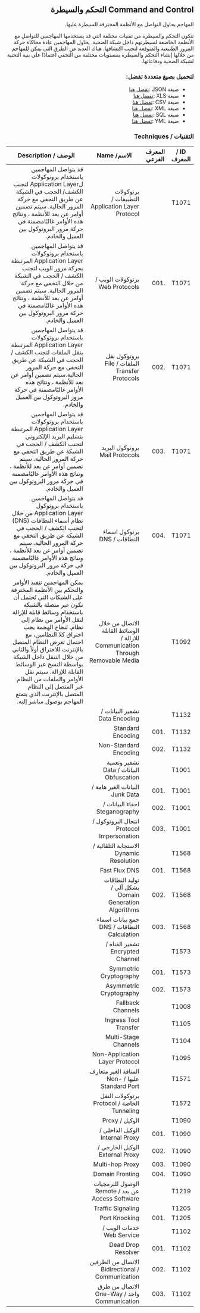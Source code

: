 <div dir="rtl" align='right'>

## Command and Control التحكم والسيطرة 
المهاجم يحاول التواصل مع الأنظمة المخترقة للسيطرة عليها.

تتكون التحكم والسيطرة من تقنيات مختلفة التي قد يستخدمها المهاجمين للتواصل مع الأنظمة الخاضعة لسيطرتهم داخل شبكة الضحية. يحاول المهاجمين عادة محاكاة حركة المرور الطبيعية والمتوقعة لتجنب اكتشافها. هناك العديد من الطرق التي يمكن للمهاجم من خلالها إنشاء التحكم والسيطرة بمستويات مختلفة من التخفي اعتمادًا على بنية التحتية لشبكة الضحية ودفاعاتها.

### لتحميل بصيغ متعددة تفضل:
- صيغة JSON :[تفضل هنا]() 
- صيغة XLS :[تفضل هنا]()
- صيغة CSV :[تفضل هنا]() 
- صيغة XML :[تفضل هنا]()
- صيغة SQL :[تفضل هنا]()
- صيغة YML :[تفضل هنا]()
 
### التقنيات / Techniques

| ID / المعرف | المعرف الفرعي | الاسم/ Name                                                                     | الوصف / Description |
|-------------|---------------|---------------------------------------------------------------------------------|---------------------|
| T1071       |               | برتوكولات التطبيقات / Application Layer Protocol                                |    قد يتواصل المهاجمين باستخدام بروتوكولات لApplication Layer لتجنب الكشف/ الحجب في الشبكة عن طريق التخفي مع حركة المرور الحالية. سيتم تضمين أوامر عن بعد للأنظمة ، ونتائج هذه الأوامر غالبًامضمنة في حركة مرور البروتوكول بين العميل والخادم.                 |
| T1071       | .001          | برتوكولات الويب / Web Protocols                                                 |         قد يتواصل المهاجمين باستخدام بروتوكولات Application Layer المرتبطة بحركة مرور الويب لتجنب الكشف / الحجب في الشبكة من خلال التخفي مع حركة المرور الحالية.  سيتم تضمين أوامر عن بعد للأنظمة ، ونتائج هذه الأوامر غالبًامضمنة في حركة مرور البروتوكول بين العميل والخادم.            |
| T1071       | .002          | بروتوكول نقل الملفات / File Transfer Protocols                                  |        قد يتواصل المهاجمين باستخدام بروتوكولات Application Layer المرتبطة بنقل الملفات لتجنب الكشف / الحجب في الشبكة عن طريق التخفي مع حركة المرور الحالية.سيتم تضمين أوامر عن بعد للأنظمة ، ونتائج هذه الأوامر غالبًامضمنة في حركة مرور البروتوكول بين العميل والخادم.             |
| T1071       | .003          | بروتوكول البريد Mail Protocols                                                  |      قد يتواصل المهاجمين باستخدام بروتوكولات Application Layer المرتبطة بتسليم البريد الإلكتروني لتجنب الكشف / الحجب في الشبكة عن طريق التخفي مع حركة المرور الحالية.  سيتم تضمين أوامر عن بعد للأنظمة ، ونتائج هذه الأوامر غالبًامضمنة في حركة مرور البروتوكول بين العميل والخادم.               |
| T1071       | .004          | برتوكول اسماء النطاقات / DNS                                                    |       قد يتواصل المهاجمين باستخدام بروتوكول Application Layer من خلال نظام أسماء النطاقات (DNS) لتجنب الكشف / الحجب في الشبكة عن طريق التخفي مع حركة المرور الحالية. سيتم تضمين أوامر عن بعد للأنظمة ، ونتائج هذه الأوامر غالبًامضمنة في حركة مرور البروتوكول بين العميل والخادم.              |
| T1092       |               | الاتصال من خلال الوسائط القابلة للازالة / Communication Through Removable Media |        يمكن المهاجمين تنفيذ الأوامر والتحكم بين الأنظمة المخترقة على الشبكات التي يُحتمل أن تكون غير متصلة بالشبكة باستخدام وسائط قابلة للإزالة لنقل الأوامر من نظام إلى نظام. لنجاح الهجمة يجب اختراق كلا النظامين، مع احتمال تعرض النظام المتصل بالإنترنت للاختراق أولاً والثاني من خلال التنقل داخل الشبكة بواسطة النسخ  عبر الوسائط القابلة للإزالة. سيتم نقل الأوامر والملفات من النظام غير المتصل إلى النظام المتصل بالإنترنت الذي يتمتع المهاجم بوصول مباشر إليه.             |
| T1132       |               | تشفير البيانات / Data Encoding                                                  |                     |
| T1132       | .001          | Standard Encoding                                                               |                     |
| T1132       | .002          | Non-Standard Encoding                                                           |                     |
| T1001       |               | تشفير وتعمية البيانات / Data Obfuscation                                        |                     |
| T1001       | .001          | البيانات الغير هامة / Junk Data                                                 |                     |
| T1001       | .002          | اخفاء البيانات / Steganography                                                  |                     |
| T1001       | .003          | انتحال البروتوكول / Protocol Impersonation                                      |                     |
| T1568       |               | الاستجابة التلقائية / Dynamic Resolution                                        |                     |
| T1568       | .001          | Fast Flux DNS                                                                   |                     |
| T1568       | .002          | توليد النطاقات بشكل آلي / Domain Generation Algorithms                          |                     |
| T1568       | .003          | جمع بيانات اسماء النطاقات / DNS Calculation                                     |                     |
| T1573       |               | تشفير القناة / Encrypted Channel                                                |                     |
| T1573       | .001          | Symmetric Cryptography                                                          |                     |
| T1573       | .002          | Asymmetric Cryptography                                                         |                     |
| T1008       |               | Fallback Channels                                                               |                     |
| T1105       |               | Ingress Tool Transfer                                                           |                     |
| T1104       |               | Multi-Stage Channels                                                            |                     |
| T1095       |               | Non-Application Layer Protocol                                                  |                     |
| T1571       |               | المنافذ الغير متعارف عليها / Non-Standard Port                                  |                     |
| T1572       |               | برتوكولات النقل الخاصة / Protocol Tunneling                                     |                     |
| T1090       |               | الوكيل / Proxy                                                                  |                     |
| T1090       | .001          | الوكيل الداخلي / Internal Proxy                                                 |                     |
| T1090       | .002          | الوكيل الخارجي / External Proxy                                                 |                     |
| T1090       | .003          | Multi-hop Proxy                                                                 |                     |
| T1090       | .004          |  Domain Fronting                                                                |                     |
| T1219       |               | الوصول للبرمجيات عن بعد / Remote Access Software                                |                     |
| T1205       |               | Traffic Signaling                                                               |                     |
| T1205       | .001          | Port Knocking                                                                   |                     |
| T1102       |               | خدمات الويب / Web Service                                                       |                     |
| T1102       | .001          | Dead Drop Resolver                                                              |                     |
| T1102       | .002          | الاتصال من الطرفين / Bidirectional Communication                                |                     |
| T1102       | .003          | الاتصال من طرق واحد / One-Way Communication                                     |                     |

</div>
